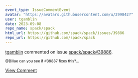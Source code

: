 ```yaml
---
event_type: IssueCommentEvent
avatar: "https://avatars.githubusercontent.com/u/299842?"
user: tgamblin
date: 2023-09-08
repo_name: spack/spack
html_url: https://github.com/spack/spack/issues/39886
repo_url: https://github.com/spack/spack
---
```


<a href='https://github.com/tgamblin' target='_blank'>tgamblin</a> commented on issue <a href='https://github.com/spack/spack/issues/39886' target='_blank'>spack/spack#39886</a>.

<small>@Billae can you see if #39887 fixes this?...</small>

<a href='https://github.com/spack/spack/issues/39886' target='_blank'>View Comment</a>